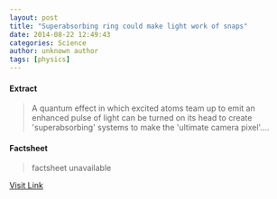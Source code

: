 ```yaml
---
layout: post
title: "Superabsorbing ring could make light work of snaps"
date: 2014-08-22 12:49:43
categories: Science
author: unknown author
tags: [physics]
---
```



#### Extract
>A quantum effect in which excited atoms team up to emit an enhanced pulse of light can be turned on its head to create 'superabsorbing' systems to make the 'ultimate camera pixel'....

#### Factsheet
>factsheet unavailable

[Visit Link](http://phys.org/news327916156.html)


